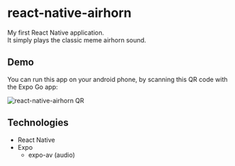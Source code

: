 # react-native-airhorn
My first React Native application.  
It simply plays the classic meme airhorn sound.  

## Demo
You can run this app on your android phone, by scanning this QR code with the Expo Go app:  

![react-native-airhorn QR](https://github.com/jwnukoski/react-native-airhorn/blob/main/QR.png?raw=true "Expo QR Code")  

## Technologies
- React Native
- Expo
  - expo-av (audio)
